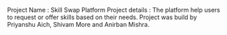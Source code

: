 Project Name : Skill Swap Platform 
Project details : The platform help users to request or offer skills based on their needs.
Project was build by Priyanshu Aich, Shivam More and Anirban Mishra.
